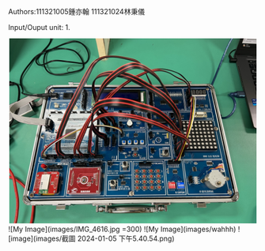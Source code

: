 

Authors:111321005鍾亦翰 111321024林秉儀

Input/Ouput unit:
1.
<div align="center">
	<img src="images/IMG_4616.jpg" alt="Editor" width="500">
</div>
![My Image](images/IMG_4616.jpg =300)
![My Image](images/wahhh)
![image](images/截圖 2024-01-05 下午5.40.54.png)
